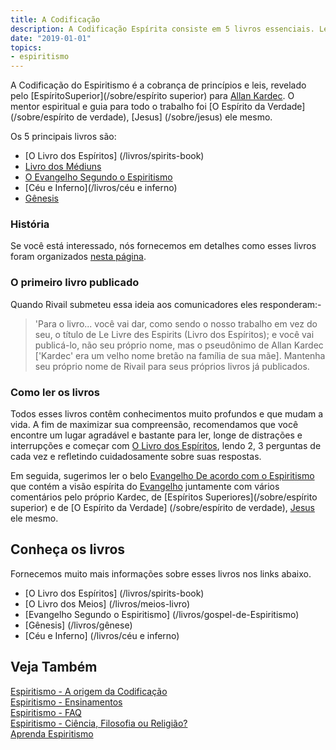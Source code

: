 ```yaml
---
title: A Codificação
description: A Codificação Espírita consiste em 5 livros essenciais. Leia para conhecê-los.
date: "2019-01-01"
topics:
- espiritismo
---
```


A Codificação do Espiritismo é a cobrança de princípios e leis, 
revelado pelo [EspíritoSuperior](/sobre/espírito superior)
para [Allan Kardec](/bio/allan-kardec). O mentor espiritual e guia para 
todo o trabalho foi [O Espírito da Verdade](/sobre/espírito de verdade),
[Jesus] (/sobre/jesus) ele mesmo.

Os 5 principais livros são:
* [O Livro dos Espíritos] (/livros/spirits-book)
* [Livro dos Médiuns](/livros/meios-livro)
* [O Evangelho Segundo o Espiritismo](/livros/gospel-de-Espiritismo)
* [Céu e Inferno](/livros/céu e inferno)
* [Gênesis](/livros/gênese)

### História
Se você está interessado, nós fornecemos em detalhes como esses livros foram
organizados [nesta página](../origens).

### O primeiro livro publicado
Quando Rivail submeteu essa ideia aos comunicadores eles responderam:-

> 'Para o livro... você vai dar, como sendo o nosso trabalho em vez do seu,
o título de Le Livre des Espirits (Livro dos Espíritos); e você vai publicá-lo,
não seu próprio nome, mas o pseudônimo de Allan Kardec ['Kardec' era um velho
nome bretão na família de sua mãe].  Mantenha seu próprio nome de Rivail para
seus próprios livros já publicados.

### Como ler os livros
Todos esses livros contêm conhecimentos muito profundos e que mudam a vida. A
fim de maximizar sua compreensão, recomendamos que você encontre um lugar
agradável e bastante para ler, longe de distrações e interrupções e começar com
[O Livro dos Espíritos](/livros/allan-kardec/spirits-book), lendo 2, 3 perguntas
de cada vez e refletindo cuidadosamente sobre suas respostas.

Em seguida, sugerimos ler o belo [Evangelho De acordo com o
Espiritismo](/livros/allan-kardec/gospel-de-Espiritismo) que contém a visão
espírita do [Evangelho](/evangelho) juntamente com vários comentários pelo
próprio Kardec, de [Espíritos Superiores](/sobre/espírito superior) e de [O
Espírito da Verdade] (/sobre/espírito de verdade), [Jesus](/sobre/jesus) ele
mesmo.

## Conheça os livros
Fornecemos muito mais informações sobre esses livros nos links abaixo.
* [O Livro dos Espíritos] (/livros/spirits-book)  
* [O Livro dos Meios] (/livros/meios-livro)  
* [Evangelho Segundo o Espiritismo] (/livros/gospel-de-Espiritismo)  
* [Gênesis] (/livros/gênese)  
* [Céu e Inferno] (/livros/céu e inferno)  

## Veja Também
[Espiritismo - A origem da Codificação](../origens)   
[Espiritismo - Ensinamentos](../ensinamentos)  
[Espiritismo - FAQ](../faq)  
[Espiritismo - Ciência, Filosofia ou Religião?](../ciência-filosofia-religião)  
[Aprenda Espiritismo](../aprender)  
